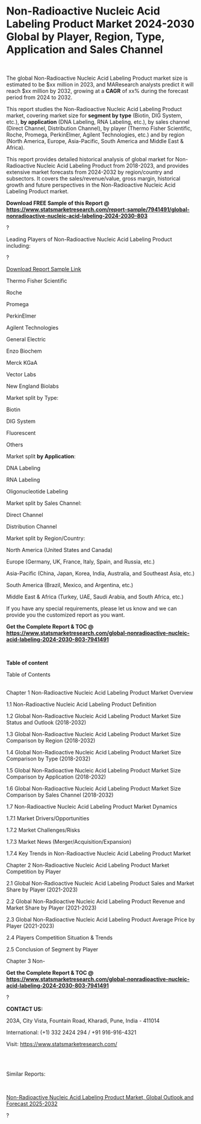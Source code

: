 <h1>Non-Radioactive Nucleic Acid Labeling Product Market 2024-2030 Global by Player, Region, Type, Application and Sales Channel</h1><br/><p>The global Non-Radioactive Nucleic Acid Labeling Product market size is estimated to be $xx million in 2023, and MAResearch analysts predict it will reach $xx million by 2032, growing at a <strong>CAGR</strong> of xx% during the forecast period from 2024 to 2032.</p>
 
 
 
 <p>This report studies the Non-Radioactive Nucleic Acid Labeling Product market, covering market size for <strong>segment by type</strong> (Biotin, DIG System, etc.), <strong>by application</strong> (DNA Labeling, RNA Labeling, etc.), by sales channel (Direct Channel, Distribution Channel), by player (Thermo Fisher Scientific, Roche, Promega, PerkinElmer, Agilent Technologies, etc.) and by region (North America, Europe, Asia-Pacific, South America and Middle East & Africa).</p>
 
 
 
 <p>This report provides detailed historical analysis of global market for Non-Radioactive Nucleic Acid Labeling Product from 2018-2023, and provides extensive market forecasts from 2024-2032 by region/country and subsectors. It covers the sales/revenue/value, gross margin, historical growth and future perspectives in the Non-Radioactive Nucleic Acid Labeling Product market.</p>
 
 
 
 <div><b>Download FREE Sample of this Report @ <a href="https://www.statsmarketresearch.com/download-free-sample/7941491/global-nonradioactive-nucleic-acid-labeling-2024-2030-803">https://www.statsmarketresearch.com/report-sample/7941491/global-nonradioactive-nucleic-acid-labeling-2024-2030-803</a></b></div>
 
 
 
 <p>? </p>
 
 
 
 <p>Leading Players of Non-Radioactive Nucleic Acid Labeling Product including:</p>
 
 
 
 <p>? </p>
 
 
 
 <p><a href="https://www.statsmarketresearch.com/download-free-sample/7941491/global-nonradioactive-nucleic-acid-labeling-2024-2030-803">Download Report Sample Link</a></p>
 
 
 
 <p>Thermo Fisher Scientific</p>
 
 
 
 <p>Roche</p>
 
 
 
 <p>Promega</p>
 
 
 
 <p>PerkinElmer</p>
 
 
 
 <p>Agilent Technologies</p>
 
 
 
 <p>General Electric</p>
 
 
 
 <p>Enzo Biochem</p>
 
 
 
 <p>Merck KGaA</p>
 
 
 
 <p>Vector Labs</p>
 
 
 
 <p>New England Biolabs</p>
 
 
 
 <p>Market split by Type:</p>
 
 
 
 <p>Biotin</p>
 
 
 
 <p>DIG System</p>
 
 
 
 <p>Fluorescent</p>
 
 
 
 <p>Others</p>
 
 
 
 <p>Market split <strong>by Application</strong>:</p>
 
 
 
 <p>DNA Labeling</p>
 
 
 
 <p>RNA Labeling</p>
 
 
 
 <p>Oligonucleotide Labeling</p>
 
 
 
 <p>Market split by Sales Channel:</p>
 
 
 
 <p>Direct Channel</p>
 
 
 
 <p>Distribution Channel</p>
 
 
 
 <p>Market split by Region/Country:</p>
 
 
 
 <p>North America (United States and Canada)</p>
 
 
 
 <p>Europe (Germany, UK, France, Italy, Spain, and Russia, etc.)</p>
 
 
 
 <p>Asia-Pacific (China, Japan, Korea, India, Australia, and Southeast Asia, etc.)</p>
 
 
 
 <p>South America (Brazil, Mexico, and Argentina, etc.)</p>
 
 
 
 <p>Middle East & Africa (Turkey, UAE, Saudi Arabia, and South Africa, etc.)</p>
 
 
 
 <p>If you have any special requirements, please let us know and we can provide you the customized report as you want.</p>
 
 
 
 <div><b>Get the Complete Report & TOC @ <a href="https://www.statsmarketresearch.com/global-nonradioactive-nucleic-acid-labeling-2024-2030-803-7941491">https://www.statsmarketresearch.com/global-nonradioactive-nucleic-acid-labeling-2024-2030-803-7941491</a></b></div>
 
 
 
 <p><br />
 
 <b>Table of content</b></p>
 
 
 
 <p>Table of Contents<br />
 
 <br />
 
 Chapter 1 Non-Radioactive Nucleic Acid Labeling Product Market Overview<br />
 
 1.1 Non-Radioactive Nucleic Acid Labeling Product Definition<br />
 
 1.2 Global Non-Radioactive Nucleic Acid Labeling Product Market Size Status and Outlook (2018-2032)<br />
 
 1.3 Global Non-Radioactive Nucleic Acid Labeling Product Market Size Comparison by Region (2018-2032)<br />
 
 1.4 Global Non-Radioactive Nucleic Acid Labeling Product Market Size Comparison by Type (2018-2032)<br />
 
 1.5 Global Non-Radioactive Nucleic Acid Labeling Product Market Size Comparison by Application (2018-2032)<br />
 
 1.6 Global Non-Radioactive Nucleic Acid Labeling Product Market Size Comparison by Sales Channel (2018-2032)<br />
 
 1.7 Non-Radioactive Nucleic Acid Labeling Product Market Dynamics<br />
 
 1.7.1 Market Drivers/Opportunities<br />
 
 1.7.2 Market Challenges/Risks<br />
 
 1.7.3 Market News (Merger/Acquisition/Expansion)<br />
 
 1.7.4 Key Trends in Non-Radioactive Nucleic Acid Labeling Product Market<br />
 
 Chapter 2 Non-Radioactive Nucleic Acid Labeling Product Market Competition by Player<br />
 
 2.1 Global Non-Radioactive Nucleic Acid Labeling Product Sales and Market Share by Player (2021-2023)<br />
 
 2.2 Global Non-Radioactive Nucleic Acid Labeling Product Revenue and Market Share by Player (2021-2023)<br />
 
 2.3 Global Non-Radioactive Nucleic Acid Labeling Product Average Price by Player (2021-2023)<br />
 
 2.4 Players Competition Situation & Trends<br />
 
 2.5 Conclusion of Segment by Player<br />
 
 Chapter 3 Non-</p>
 
 
 
 <div><b>Get the Complete Report & TOC @ <a href="https://www.statsmarketresearch.com/global-nonradioactive-nucleic-acid-labeling-2024-2030-803-7941491">https://www.statsmarketresearch.com/global-nonradioactive-nucleic-acid-labeling-2024-2030-803-7941491</a></b></div>
 
 
 
 <p>? </p>
 
 
 
 <p><b>CONTACT US:</b><br />
 
 203A, City Vista, Fountain Road, Kharadi, Pune, India - 411014<br />
 
 International: (+1) 332 2424 294 / +91 916-916-4321<br />
 
 Visit: <a href="https://www.statsmarketresearch.com/">https://www.statsmarketresearch.com/</a><br />
 
 <br />
 
 <br />
 
 Similar Reports:<br />
 
 <br />
 
 <a href="https://www.statsmarketresearch.com/global-nonradioactive-nucleic-acid-labeling-forecast-2025-2032-71-8036223">Non-Radioactive Nucleic Acid Labeling Product Market, Global Outlook and Forecast 2025-2032</a><br />
 
 ? </p>